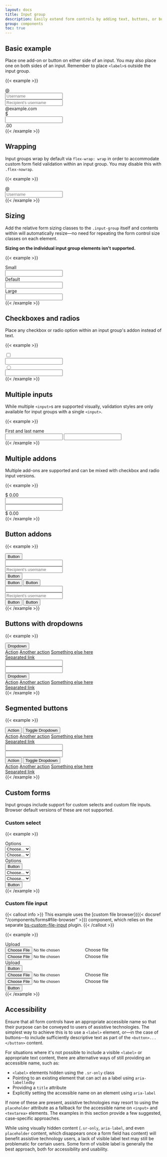```yaml
---
layout: docs
title: Input group
description: Easily extend form controls by adding text, buttons, or button groups on either side of textual inputs, custom selects, and custom file inputs.
group: components
toc: true
---
```


## Basic example

Place one add-on or button on either side of an input. You may also place one on both sides of an input. Remember to place `<label>`s outside the input group.

{{< example >}}
<div class="input-group mb-3">
  <div class="input-group-prepend">
    <span class="input-group-text" id="basic-addon1">@</span>
  </div>
  <input type="text" class="form-control" placeholder="Username" aria-label="Username" aria-describedby="basic-addon1">
</div>

<div class="input-group mb-3">
  <input type="text" class="form-control" placeholder="Recipient's username" aria-label="Recipient's username" aria-describedby="basic-addon2">
  <div class="input-group-append">
    <span class="input-group-text" id="basic-addon2">@example.com</span>
  </div>
</div>

<div class="input-group mb-3">
  <div class="input-group-prepend">
    <span class="input-group-text">$</span>
  </div>
  <input type="text" class="form-control" aria-label="Amount (to the nearest dollar)">
  <div class="input-group-append">
    <span class="input-group-text">.00</span>
  </div>
</div>
{{< /example >}}

## Wrapping

Input groups wrap by default via `flex-wrap: wrap` in order to accommodate custom form field validation within an input group. You may disable this with `.flex-nowrap`.

{{< example >}}
<div class="input-group flex-nowrap">
  <div class="input-group-prepend">
    <span class="input-group-text" id="addon-wrapping">@</span>
  </div>
  <input type="text" class="form-control" placeholder="Username" aria-label="Username" aria-describedby="addon-wrapping">
</div>
{{< /example >}}

## Sizing

Add the relative form sizing classes to the `.input-group` itself and contents within will automatically resize—no need for repeating the form control size classes on each element.

**Sizing on the individual input group elements isn't supported.**

{{< example >}}
<div class="input-group input-group-sm mb-3">
  <div class="input-group-prepend">
    <span class="input-group-text" id="inputGroup-sizing-sm">Small</span>
  </div>
  <input type="text" class="form-control" aria-label="Sizing example input" aria-describedby="inputGroup-sizing-sm">
</div>

<div class="input-group mb-3">
  <div class="input-group-prepend">
    <span class="input-group-text" id="inputGroup-sizing-default">Default</span>
  </div>
  <input type="text" class="form-control" aria-label="Sizing example input" aria-describedby="inputGroup-sizing-default">
</div>

<div class="input-group input-group-lg">
  <div class="input-group-prepend">
    <span class="input-group-text" id="inputGroup-sizing-lg">Large</span>
  </div>
  <input type="text" class="form-control" aria-label="Sizing example input" aria-describedby="inputGroup-sizing-lg">
</div>
{{< /example >}}

## Checkboxes and radios

Place any checkbox or radio option within an input group's addon instead of text.

{{< example >}}
<div class="input-group mb-3">
  <div class="input-group-prepend">
    <div class="input-group-text">
      <input type="checkbox" aria-label="Checkbox for following text input">
    </div>
  </div>
  <input type="text" class="form-control" aria-label="Text input with checkbox">
</div>

<div class="input-group">
  <div class="input-group-prepend">
    <div class="input-group-text">
      <input type="radio" aria-label="Radio button for following text input">
    </div>
  </div>
  <input type="text" class="form-control" aria-label="Text input with radio button">
</div>
{{< /example >}}

## Multiple inputs

While multiple `<input>`s are supported visually, validation styles are only available for input groups with a single `<input>`.

{{< example >}}
<div class="input-group">
  <div class="input-group-prepend">
    <span class="input-group-text">First and last name</span>
  </div>
  <input type="text" aria-label="First name" class="form-control">
  <input type="text" aria-label="Last name" class="form-control">
</div>
{{< /example >}}

## Multiple addons

Multiple add-ons are supported and can be mixed with checkbox and radio input versions.

{{< example >}}
<div class="input-group mb-3">
  <div class="input-group-prepend">
    <span class="input-group-text">$</span>
    <span class="input-group-text">0.00</span>
  </div>
  <input type="text" class="form-control" aria-label="Dollar amount (with dot and two decimal places)">
</div>

<div class="input-group">
  <input type="text" class="form-control" aria-label="Dollar amount (with dot and two decimal places)">
  <div class="input-group-append">
    <span class="input-group-text">$</span>
    <span class="input-group-text">0.00</span>
  </div>
</div>
{{< /example >}}

## Button addons

{{< example >}}
<div class="input-group mb-3">
  <div class="input-group-prepend">
    <button class="btn btn-secondary" type="button" id="button-addon1">Button</button>
  </div>
  <input type="text" class="form-control" placeholder="" aria-label="Example text with button addon" aria-describedby="button-addon1">
</div>

<div class="input-group mb-3">
  <input type="text" class="form-control" placeholder="Recipient's username" aria-label="Recipient's username" aria-describedby="button-addon2">
  <div class="input-group-append">
    <button class="btn btn-secondary" type="button" id="button-addon2">Button</button>
  </div>
</div>

<div class="input-group mb-3">
  <div class="input-group-prepend" id="button-addon3">
    <button class="btn btn-secondary" type="button">Button</button>
    <button class="btn btn-secondary" type="button">Button</button>
  </div>
  <input type="text" class="form-control" placeholder="" aria-label="Example text with two button addons" aria-describedby="button-addon3">
</div>

<div class="input-group">
  <input type="text" class="form-control" placeholder="Recipient's username" aria-label="Recipient's username with two button addons" aria-describedby="button-addon4">
  <div class="input-group-append" id="button-addon4">
    <button class="btn btn-secondary" type="button">Button</button>
    <button class="btn btn-secondary" type="button">Button</button>
  </div>
</div>
{{< /example >}}

## Buttons with dropdowns

{{< example >}}
<div class="input-group mb-3">
  <div class="input-group-prepend">
    <button class="btn btn-secondary dropdown-toggle" type="button" data-toggle="dropdown" aria-expanded="false">Dropdown</button>
    <div class="dropdown-menu">
      <a class="dropdown-item" href="#">Action</a>
      <a class="dropdown-item" href="#">Another action</a>
      <a class="dropdown-item" href="#">Something else here</a>
      <div role="separator" class="dropdown-divider"></div>
      <a class="dropdown-item" href="#">Separated link</a>
    </div>
  </div>
  <input type="text" class="form-control" aria-label="Text input with dropdown button">
</div>

<div class="input-group">
  <input type="text" class="form-control" aria-label="Text input with dropdown button">
  <div class="input-group-append">
    <button class="btn btn-secondary dropdown-toggle" type="button" data-toggle="dropdown" aria-expanded="false">Dropdown</button>
    <div class="dropdown-menu">
      <a class="dropdown-item" href="#">Action</a>
      <a class="dropdown-item" href="#">Another action</a>
      <a class="dropdown-item" href="#">Something else here</a>
      <div role="separator" class="dropdown-divider"></div>
      <a class="dropdown-item" href="#">Separated link</a>
    </div>
  </div>
</div>
{{< /example >}}

## Segmented buttons

{{< example >}}
<div class="input-group mb-3">
  <div class="input-group-prepend">
    <button type="button" class="btn btn-secondary">Action</button>
    <button type="button" class="btn btn-secondary dropdown-toggle dropdown-toggle-split" data-toggle="dropdown" aria-expanded="false">
      <span class="sr-only">Toggle Dropdown</span>
    </button>
    <div class="dropdown-menu">
      <a class="dropdown-item" href="#">Action</a>
      <a class="dropdown-item" href="#">Another action</a>
      <a class="dropdown-item" href="#">Something else here</a>
      <div role="separator" class="dropdown-divider"></div>
      <a class="dropdown-item" href="#">Separated link</a>
    </div>
  </div>
  <input type="text" class="form-control" aria-label="Text input with segmented dropdown button">
</div>

<div class="input-group">
  <input type="text" class="form-control" aria-label="Text input with segmented dropdown button">
  <div class="input-group-append">
    <button type="button" class="btn btn-secondary">Action</button>
    <button type="button" class="btn btn-secondary dropdown-toggle dropdown-toggle-split" data-toggle="dropdown" aria-expanded="false">
      <span class="sr-only">Toggle Dropdown</span>
    </button>
    <div class="dropdown-menu">
      <a class="dropdown-item" href="#">Action</a>
      <a class="dropdown-item" href="#">Another action</a>
      <a class="dropdown-item" href="#">Something else here</a>
      <div role="separator" class="dropdown-divider"></div>
      <a class="dropdown-item" href="#">Separated link</a>
    </div>
  </div>
</div>
{{< /example >}}

## Custom forms

Input groups include support for custom selects and custom file inputs. Browser default versions of these are not supported.

### Custom select

{{< example >}}
<div class="input-group mb-3">
  <div class="input-group-prepend">
    <label class="input-group-text" for="inputGroupSelect01">Options</label>
  </div>
  <select class="custom-select" id="inputGroupSelect01">
    <option selected>Choose...</option>
    <option value="1">One</option>
    <option value="2">Two</option>
    <option value="3">Three</option>
  </select>
</div>

<div class="input-group mb-3">
  <select class="custom-select" id="inputGroupSelect02">
    <option selected>Choose...</option>
    <option value="1">One</option>
    <option value="2">Two</option>
    <option value="3">Three</option>
  </select>
  <div class="input-group-append">
    <label class="input-group-text" for="inputGroupSelect02">Options</label>
  </div>
</div>

<div class="input-group mb-3">
  <div class="input-group-prepend">
    <button class="btn btn-secondary" type="button">Button</button>
  </div>
  <select class="custom-select" id="inputGroupSelect03" aria-label="Example select with button addon">
    <option selected>Choose...</option>
    <option value="1">One</option>
    <option value="2">Two</option>
    <option value="3">Three</option>
  </select>
</div>

<div class="input-group">
  <select class="custom-select" id="inputGroupSelect04" aria-label="Example select with button addon">
    <option selected>Choose...</option>
    <option value="1">One</option>
    <option value="2">Two</option>
    <option value="3">Three</option>
  </select>
  <div class="input-group-append">
    <button class="btn btn-secondary" type="button">Button</button>
  </div>
</div>
{{< /example >}}

### Custom file input

{{< callout info >}}
This example uses the [custom file browser]({{< docsref "/components/forms#file-browser" >}}) component, which relies on the separate [bs-custom-file-input](https://www.npmjs.com/package/bs-custom-file-input) plugin.
{{< /callout >}}

{{< example >}}
<div class="input-group mb-3">
  <div class="input-group-prepend">
    <span class="input-group-text" id="inputGroupFileAddon01">Upload</span>
  </div>
  <div class="custom-file">
    <input type="file" class="custom-file-input" id="inputGroupFile01" aria-describedby="inputGroupFileAddon01">
    <label class="custom-file-label" for="inputGroupFile01">Choose file</label>
  </div>
</div>

<div class="input-group mb-3">
  <div class="custom-file">
    <input type="file" class="custom-file-input" id="inputGroupFile02">
    <label class="custom-file-label" for="inputGroupFile02" aria-describedby="inputGroupFileAddon02">Choose file</label>
  </div>
  <div class="input-group-append">
    <span class="input-group-text" id="inputGroupFileAddon02">Upload</span>
  </div>
</div>

<div class="input-group mb-3">
  <div class="input-group-prepend">
    <button class="btn btn-secondary" type="button" id="inputGroupFileAddon03">Button</button>
  </div>
  <div class="custom-file">
    <input type="file" class="custom-file-input" id="inputGroupFile03" aria-describedby="inputGroupFileAddon03">
    <label class="custom-file-label" for="inputGroupFile03">Choose file</label>
  </div>
</div>

<div class="input-group">
  <div class="custom-file">
    <input type="file" class="custom-file-input" id="inputGroupFile04" aria-describedby="inputGroupFileAddon04">
    <label class="custom-file-label" for="inputGroupFile04">Choose file</label>
  </div>
  <div class="input-group-append">
    <button class="btn btn-secondary" type="button" id="inputGroupFileAddon04">Button</button>
  </div>
</div>
{{< /example >}}

## Accessibility

Ensure that all form controls have an appropriate accessible name so that their purpose can be conveyed to users of assistive technologies. The simplest way to achieve this is to use a `<label>` element, or—in the case of buttons—to include sufficiently descriptive text as part of the `<button>...</button>` content.

For situations where it's not possible to include a visible `<label>` or appropriate text content, there are alternative ways of still providing an accessible name, such as:

- `<label>` elements hidden using the `.sr-only` class
- Pointing to an existing element that can act as a label using `aria-labelledby`
- Providing a `title` attribute
- Explicitly setting the accessible name on an element using `aria-label`

If none of these are present, assistive technologies may resort to using the `placeholder` attribute as a fallback for the accessible name on `<input>` and `<textarea>` elements. The examples in this section provide a few suggested, case-specific approaches.

While using visually hidden content (`.sr-only`, `aria-label`, and even `placeholder` content, which disappears once a form field has content) will benefit assistive technology users, a lack of visible label text may still be problematic for certain users. Some form of visible label is generally the best approach, both for accessibility and usability.
